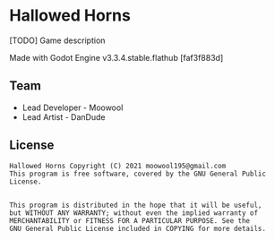 # Hallowed Horns

[TODO] Game description

Made with Godot Engine v3.3.4.stable.flathub [faf3f883d]
## Team
* Lead Developer - Moowool
* Lead Artist - DanDude
## License
```
Hallowed Horns Copyright (C) 2021 moowool195@gmail.com
This program is free software, covered by the GNU General Public License.


This program is distributed in the hope that it will be useful,
but WITHOUT ANY WARRANTY; without even the implied warranty of
MERCHANTABILITY or FITNESS FOR A PARTICULAR PURPOSE. See the
GNU General Public License included in COPYING for more details.
